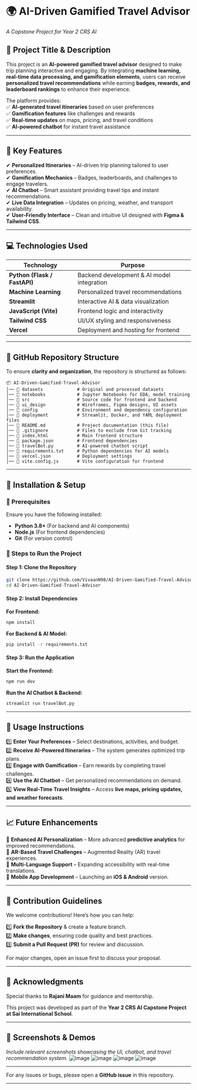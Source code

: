 
# **🌍 AI-Driven Gamified Travel Advisor**  
*A Capstone Project for Year 2 CRS AI*  

## **📖 Project Title & Description**  
This project is an **AI-powered gamified travel advisor** designed to make trip planning interactive and engaging. By integrating **machine learning, real-time data processing, and gamification elements**, users can receive **personalized travel recommendations** while earning **badges, rewards, and leaderboard rankings** to enhance their experience.  

The platform provides:  
✅ **AI-generated travel itineraries** based on user preferences  
✅ **Gamification features** like challenges and rewards  
✅ **Real-time updates** on maps, pricing, and travel conditions  
✅ **AI-powered chatbot** for instant travel assistance  

---

## **🎯 Key Features**  

✔ **Personalized Itineraries** – AI-driven trip planning tailored to user preferences.  
✔ **Gamification Mechanics** – Badges, leaderboards, and challenges to engage travelers.  
✔ **AI Chatbot** – Smart assistant providing travel tips and instant recommendations.  
✔ **Live Data Integration** – Updates on pricing, weather, and transport availability.  
✔ **User-Friendly Interface** – Clean and intuitive UI designed with **Figma & Tailwind CSS**.  

---

## **💻 Technologies Used**  

| **Technology**  | **Purpose**  |  
|----------------|-------------|  
| **Python (Flask / FastAPI)** | Backend development & AI model integration |  
| **Machine Learning** | Personalized travel recommendations |  
| **Streamlit** | Interactive AI & data visualization |  
| **JavaScript (Vite)** | Frontend logic and interactivity |  
| **Tailwind CSS** | UI/UX styling and responsiveness |  
| **Vercel** | Deployment and hosting for frontend |  

---

## **📂 GitHub Repository Structure**  

To ensure **clarity and organization**, the repository is structured as follows:  

```
📦 AI-Driven-Gamified-Travel-Advisor  
│── 📂 datasets             # Original and processed datasets  
│── 📂 notebooks            # Jupyter Notebooks for EDA, model training  
│── 📂 src                  # Source code for frontend and backend  
│── 📂 ui_design            # Wireframes, Figma designs, UI assets  
│── 📂 config               # Environment and dependency configuration  
│── 📂 deployment           # Streamlit, Docker, and YAML deployment files  
│── 📜 README.md            # Project documentation (this file)  
│── 📜 .gitignore           # Files to exclude from Git tracking  
│── 📜 index.html           # Main frontend structure  
│── 📜 package.json         # Frontend dependencies  
│── 📜 travelBot.py         # AI-powered chatbot script  
│── 📜 requirements.txt     # Python dependencies for AI models  
│── 📜 vercel.json          # Deployment settings  
│── 📜 vite.config.js       # Vite configuration for frontend  
```

---

## **🚀 Installation & Setup**  

### **🔹 Prerequisites**  
Ensure you have the following installed:  
- **Python 3.8+** (For backend and AI components)  
- **Node.js** (For frontend dependencies)  
- **Git** (For version control)  

### **🔹 Steps to Run the Project**  

#### **Step 1: Clone the Repository**  
```sh
git clone https://github.com/VivaanN98/AI-Driven-Gamified-Travel-Advisor.git
cd AI-Driven-Gamified-Travel-Advisor
```

#### **Step 2: Install Dependencies**  

**For Frontend:**  
```sh
npm install
```

**For Backend & AI Model:**  
```sh
pip install -r requirements.txt
```

#### **Step 3: Run the Application**  

**Start the Frontend:**  
```sh
npm run dev
```

**Run the AI Chatbot & Backend:**  
```sh
streamlit run travelBot.py
```

---

## **📌 Usage Instructions**  

1️⃣ **Enter Your Preferences** – Select destinations, activities, and budget.  
2️⃣ **Receive AI-Powered Itineraries** – The system generates optimized trip plans.  
3️⃣ **Engage with Gamification** – Earn rewards by completing travel challenges.  
4️⃣ **Use the AI Chatbot** – Get personalized recommendations on demand.  
5️⃣ **View Real-Time Travel Insights** – Access **live maps, pricing updates, and weather forecasts**.  

---

## **📈 Future Enhancements**  

🔹 **Enhanced AI Personalization** – More advanced **predictive analytics** for improved recommendations.  
🔹 **AR-Based Travel Challenges** – Augmented Reality (AR) travel experiences.  
🔹 **Multi-Language Support** – Expanding accessibility with real-time translations.  
🔹 **Mobile App Development** – Launching an **iOS & Android** version.  

---

## **🤝 Contribution Guidelines**  

We welcome contributions! Here’s how you can help:  

1️⃣ **Fork the Repository** & create a feature branch.  
2️⃣ **Make changes**, ensuring code quality and best practices.  
3️⃣ **Submit a Pull Request (PR)** for review and discussion.  

For major changes, open an issue first to discuss your proposal.  

---

## **📜 Acknowledgments**  

Special thanks to **Rajani Maam** for guidance and mentorship.  

This project was developed as part of the **Year 2 CRS AI Capstone Project at Sai International School**.  

---

## **📸 Screenshots & Demos**  

*Include relevant screenshots showcasing the UI, chatbot, and travel recommendation system.*
![image](https://github.com/user-attachments/assets/81cec750-6aac-4d43-bd05-6f79dd4a2b37)
![image](https://github.com/user-attachments/assets/660a7cd0-0dc5-4519-862e-17ae95df6614)
![image](https://github.com/user-attachments/assets/0a110a2e-4521-4f27-a433-697230ab00c2)
![image](https://github.com/user-attachments/assets/6e2b712f-0dea-4d3b-ae44-c6eb6ae55494)


---


For any issues or bugs, please open a **GitHub issue** in this repository.  

---
